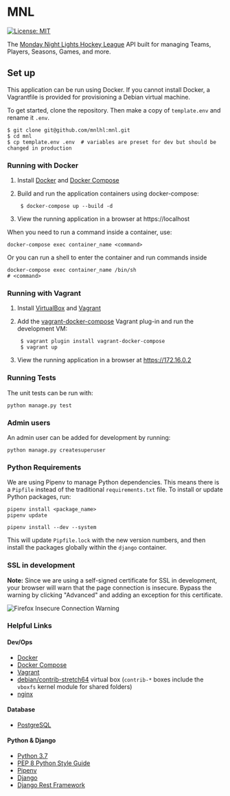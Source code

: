 # MNL

[![License: MIT](https://img.shields.io/badge/License-MIT-yellow.svg)](https://opensource.org/licenses/MIT)

The [Monday Night Lights Hockey League](http://mnlhl.com/) API built
for managing Teams, Players, Seasons, Games, and more.

## Set up

This application can be run using Docker. If you cannot install Docker, a
Vagrantfile is provided for provisioning a Debian virtual machine.

To get started, clone the repository. Then make a copy of `template.env` and rename it `.env`.

    $ git clone git@github.com/mnlhl:mnl.git
    $ cd mnl
    $ cp template.env .env  # variables are preset for dev but should be changed in production

### Running with Docker

1. Install [Docker](https://docs.docker.com/install/)
   and [Docker Compose](https://docs.docker.com/compose/install/)
1. Build and run the application containers using docker-compose:

        $ docker-compose up --build -d

1. View the running application in a browser at https://localhost

When you need to run a command inside a container, use:

    docker-compose exec container_name <command>

Or you can run a shell to enter the container and run commands inside

    docker-compose exec container_name /bin/sh
    # <command>

### Running with Vagrant

1. Install [VirtualBox](https://www.virtualbox.org/wiki/Downloads) and
   [Vagrant](https://www.vagrantup.com/downloads.html)
1. Add the [vagrant-docker-compose](https://github.com/leighmcculloch/vagrant-docker-compose)
   Vagrant plug-in and run the development VM:

        $ vagrant plugin install vagrant-docker-compose
        $ vagrant up

1. View the running application in a browser at https://172.16.0.2

### Running Tests

The unit tests can be run with:

    python manage.py test

### Admin users

An admin user can be added for development by running:

    python manage.py createsuperuser

### Python Requirements

We are using Pipenv to manage Python dependencies. This means there is a
`Pipfile` instead of the traditional `requirements.txt` file. To install
or update Python packages, run:

    pipenv install <package_name>
    pipenv update

    pipenv install --dev --system

This will update `Pipfile.lock` with the new version numbers, and then
install the packages globally within the `django` container.

### SSL in development

**Note:** Since we are using a self-signed certificate for SSL in development,
your browser will warn that the page connection is insecure. Bypass the warning
by clicking "Advanced" and adding an exception for this certificate.

![Firefox Insecure Connection Warning](https://prod-cdn.sumo.mozilla.net/uploads/gallery/images/2018-07-24-17-48-12-79a9e2.png)

### Helpful Links

#### Dev/Ops

- [Docker](https://docker.com/)
- [Docker Compose](https://docs.docker.com/compose/)
- [Vagrant](https://www.vagrantup.com/)
- [debian/contrib-stretch64](https://app.vagrantup.com/debian/boxes/contrib-stretch64)
  virtual box (`contrib-*` boxes include the `vboxfs` kernel module for shared folders)
- [nginx](https://nginx.org/en/)

#### Database

- [PostgreSQL](https://www.postgresql.org/)

#### Python & Django

- [Python 3.7](https://www.python.org/)
- [PEP 8 Python Style Guide](https://www.python.org/dev/peps/pep-0008/#introduction)
- [Pipenv](https://pipenv.readthedocs.io/en/latest/)
- [Django](https://djangoproject.com/)
- [Django Rest Framework](https://www.django-rest-framework.org/)
